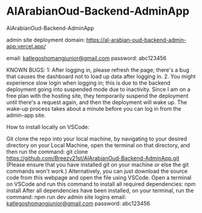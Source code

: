 # AlArabianOud-Backend-AdminApp
AlArabianOud-Backend-AdminApp

admin site deployment domain: https://al-arabian-oud-backend-admin-app.vercel.app/

email: katlegoshomangjunior@gmail.com
password: abc123456

KNOWN BUGS:
1: After logging in, please refresh the page; there's a bug that causes the dashboard not to load up data after logging in.
2. You might experience slow login when logging in; this is due to the backend deployment going into suspended mode due to inactivity. Since I am on a free plan with the hosting site, they temporarily suspend the deployment until there's a request again, and then the deployment will wake up. The wake-up process takes about a minute before you can log in from the admin-app site.

How to install locally on VSCode:

Git clone the repo into your local machine, by navigating to your desired directory on your Local Machine, open the terminal on that directory, and then run the command: git clone https://github.com/Breezy21st/AlArabianOud-Backend-AdminApp.git (Please ensure that you have installed git on your machine or else the git commands won't work.)
Alternatively, you can just download the source code from this webpage and open the file using VSCode.
Open a terminal on VSCode and run this command to install all required dependencies: npm install
After all dependencies have been installed, on your terminal, run the command: npm run dev
admin site logins email: katlegoshomangjunior@gmail.com password: abc123456
